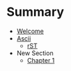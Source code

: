 # Summary

* [Welcome](README.md)
* [Ascii](ascii.adoc)
   * [rST](sdk.rst)
* New Section 
   * [Chapter 1](chapter1.md)
